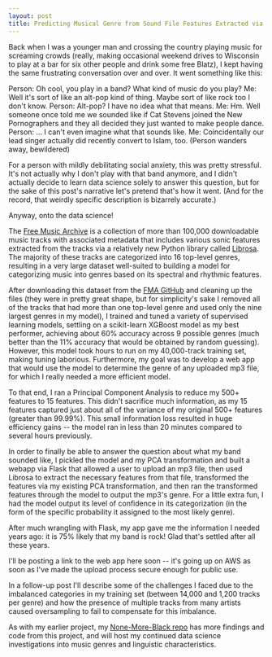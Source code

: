 ```yaml
---
layout: post
title: Predicting Musical Genre from Sound File Features Extracted via Librosa
---
```


Back when I was a younger man and crossing the country playing music for screaming crowds (really, making occasional weekend drives to Wisconsin to play at a bar for six other people and drink some free Blatz), I kept having the same frustrating conversation over and over. It went something like this:

Person: Oh cool, you play in a band? What kind of music do you play?
Me: Well it's sort of like an alt-pop kind of thing. Maybe sort of like rock too I don't know.
Person: Alt-pop? I have no idea what that means.
Me: Hm. Well someone once told me we sounded like if Cat Stevens joined the New Pornographers and they all decided they just wanted to make people dance.
Person: ... I can't even imagine what that sounds like.
Me: Coincidentally our lead singer actually did recently convert to Islam, too.
(Person wanders away, bewildered)

For a person with mildly debilitating social anxiety, this was pretty stressful. It's not actually why I don't play with that band anymore, and I didn't actually decide to learn data science solely to answer this question, but for the sake of this post's narrative let's pretend that's how it went. (And for the record, that weirdly specific description is bizarrely accurate.)

Anyway, onto the data science!

The [Free Music Archive](http://freemusicarchive.org/) is a collection of more than 100,000 downloadable music tracks with associated metadata that includes various sonic features extracted from the tracks via a relatively new Python library called [Librosa](https://librosa.github.io/librosa/). The majority of these tracks are categorized into 16 top-level genres, resulting in a very large dataset well-suited to building a model for categorizing music into genres based on its spectral and rhythmic features.

After downloading this dataset from the [FMA GitHub](https://github.com/mdeff/fma) and cleaning up the files (they were in pretty great shape, but for simplicity's sake I removed all of the tracks that had more than one top-level genre and used only the nine largest genres in my model), I trained and tuned a variety of supervised learning models, settling on a scikit-learn XGBoost model as my best performer, achieving about 60% accuracy across 9 possible genres (much better than the 11% accuracy that would be obtained by random guessing). However, this model took hours to run on my 40,000-track training set, making tuning laborious. Furthermore, my goal was to develop a web app that would use the model to determine the genre of any uploaded mp3 file, for which I really needed a more efficient model.

To that end, I ran a Principal Component Analysis to reduce my 500+ features to 15 features. This didn't sacrifice much information, as my 15 features captured just about all of the variance of my original 500+ features (greater than 99.99%). This small information loss resulted in huge efficiency gains -- the model ran in less than 20 minutes compared to several hours previously.

In order to finally be able to answer the question about what my band sounded like, I pickled the model and my PCA transformation and built a webapp via Flask that allowed a user to upload an mp3 file, then used Librosa to extract the necessary features from that file, transformed the features via my existing PCA transformation, and then ran the transformed features through the model to output the mp3's genre. For a little extra fun, I had the model output its level of confidence in its categorization (in the form of the specific probability it assigned to the most likely genre).

After much wrangling with Flask, my app gave me the information I needed years ago: it is 75% likely that my band is rock! Glad that's settled after all these years.

I'll be posting a link to the web app here soon -- it's going up on AWS as soon as I've made the upload process secure enough for public use.

In a follow-up post I'll describe some of the challenges I faced due to the imbalanced categories in my training set (between 14,000 and 1,200 tracks per genre) and how the presence of multiple tracks from many artists caused oversampling to fail to compensate for this imbalance.

As with my earlier project, my [None-More-Black repo](https://github.com/bartolone/none-more-black) has more findings and code from this project, and will host my continued data science investigations into music genres and linguistic characteristics.
